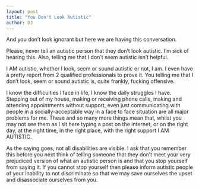 ```yaml
---
layout: post
title: "You Don't Look Autistic"
author: DJ
---
```


And you don’t look ignorant but here we are having this conversation.

Please, never tell an autistic person that they don’t look autistic. I’m sick of hearing this. Also, telling me that I don’t seem autistic isn’t helpful.

I AM autistic, whether I look, seem or sound autistic or not, I am. I even have a pretty report from 2 qualified professionals to prove it. You telling me that I don’t look, seem or sound autistic is, quite frankly, fucking offensive.

I know the difficulties I face in life, I know the daily struggles I have. Stepping out of my house, making or receiving phone calls, making and attending appointments without support, even just communicating with people in a socially-acceptable way in a face to face situation are all major problems for me. These and so many more things mean that, whilst you may not see them as I sit here typing a post on the internet, or on the right day, at the right time, in the right place, with the right support I AM AUTISTIC.

As the saying goes, not all disabilities are visible. I ask that you remember this before you next think of telling someone that they don’t meet your very prejudiced version of what an autistic person is and that you stop yourself from saying it. If you cannot stop yourself then please inform autistic people of your inability to not discriminate so that we may save ourselves the upset and disassociate ourselves from you.
